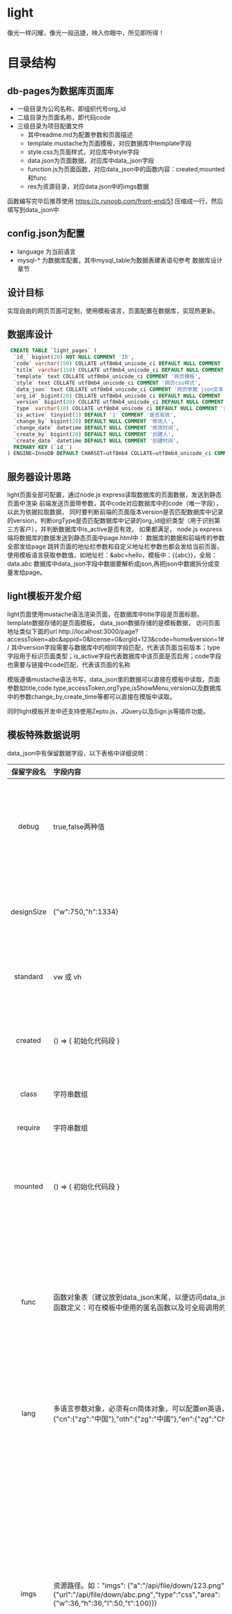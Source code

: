 # light
像光一样闪耀，像光一般迅捷，映入你眼中，所见即所得！

# 目录结构
## db-pages为数据库页面库
- 一级目录为公司名称，即组织代号org_id
- 二级目录为页面名称，即代码code
- 三级目录为项目配置文件
	- 其中readme.md为配置参数和页面描述
	- template.mustache为页面模板，对应数据库中template字段
	- style.css为页面样式，对应库中style字段
	- data.json为页面数据，对应库中data_json字段
    - function.js为页面函数，对应data_json中的函数内容：created,mounted和func
	- res为资源目录，对应data.json中的imgs数据

函数编写完毕后推荐使用 https://c.runoob.com/front-end/51 压缩成一行，然后填写到data_json中

## config.json为配置
- language 为当前语言
- mysql-* 为数据库配置，其中mysql_table为数据表建表语句参考 数据库设计 章节

## 设计目标
实现自由的网页页面可定制，使用模板语言，页面配置在数据库，实现热更新。

## 数据库设计
```sql
 CREATE TABLE `light_pages` (
  `id_` bigint(20) NOT NULL COMMENT 'ID',
  `code` varchar(150) COLLATE utf8mb4_unicode_ci DEFAULT NULL COMMENT '页面地址',
  `title` varchar(150) COLLATE utf8mb4_unicode_ci DEFAULT NULL COMMENT '标题',
  `template` text COLLATE utf8mb4_unicode_ci COMMENT '网页模板',
  `style` text COLLATE utf8mb4_unicode_ci COMMENT '网页css样式',
  `data_json` text COLLATE utf8mb4_unicode_ci COMMENT '网页参数 json文本',
  `org_id` bigint(20) COLLATE utf8mb4_unicode_ci DEFAULT NULL COMMENT '公司组织',
  `version` bigint(20) COLLATE utf8mb4_unicode_ci DEFAULT NULL COMMENT '版本号',
  `type` varchar(10) COLLATE utf8mb4_unicode_ci DEFAULT NULL COMMENT '类型',
  `is_active` tinyint(1) DEFAULT '1' COMMENT '是否有效',
  `change_by` bigint(20) DEFAULT NULL COMMENT '修改人',
  `change_date` datetime DEFAULT NULL COMMENT '修改时间',
  `create_by` bigint(20) DEFAULT NULL COMMENT '创建人',
  `create_date` datetime DEFAULT NULL COMMENT '创建时间',
  PRIMARY KEY (`id_`)
) ENGINE=InnoDB DEFAULT CHARSET=utf8mb4 COLLATE=utf8mb4_unicode_ci COMMENT='light页面配置表（light_pages）';
```

## 服务器设计思路
light页面全部可配置，通过node.js express读取数据库的页面数据，发送到静态页面中渲染
前端发送页面带参数，其中code对应数据库中的code（唯一字段），以此为依据拉取数据，
同时要判断前端的页面版本version是否匹配数据库中记录的version，判断orgType是否匹配数据库中记录的org_id组织类型（用于识别第三方客户），并判断数据库中is_active是否有效，
如果都满足，
node.js express端将数据库的数据发送到静态页面中page.html中：
数据库的数据和前端传的参数全部发给page
跳转页面的地址栏参数和自定义地址栏参数也都会发给当前页面，使用模板语言获取参数值，如地址栏：&abc=hello，模板中：{{abc}}，全局：data.abc
数据库中data_json字段中数据要解析成json,再把json中数据拆分成变量发给page。

## light模板开发介绍
light页面使用mustache语法渲染页面，在数据库中title字段是页面标题，
template数据存储的是页面模板，
data_json数据存储的是模板数据，
访问页面地址类似下面的url
http://localhost:3000/page?accessToken=abc&appid=0&license=0&orgId=123&code=home&version=1#/
其中version字段需要与数据库中的相同字段匹配，代表该页面当前版本；type字段用于标识页面类型；is_active字段代表数据库中该页面是否启用；code字段也需要与链接中code匹配，代表该页面的名称

模版遵循mustache语法书写，data_json里的数据可以直接在模板中读取，页面参数如title,code.type,accessToken,orgType,isShowMenu,version以及数据库中的参数change_by,create_time等都可以直接在模版中读取。

同时light模板开发中还支持使用Zepto.js，JQuery以及Sign.js等插件功能。

## 模板特殊数据说明
data_json中有保留数据字段，以下表格中详细说明：

|保留字段名|字段内容|描述|
| :------------: | :------------ | :------------ |
|debug|  true,false两种值 | 代表是否开启日志打印，为true时会在浏览器控制台打印#Page信息，有标题，templates模板内容style页面样式，data模板数据  |
|designSize|  {"w":750,"h":1334} | 可以指定设计尺寸，所有图片和界面将按照设计尺寸适配屏幕，左侧为默认值，w宽度，h高度，单位px  |
|standard|  vw 或 vh | 使用s函数将设计尺寸转换为实际长度时，转换以x轴为基准填vw，以y轴为基准填vh |
|created| () => { 初始化代码段 } | 在页面加载后，模板渲染前，执行created中的脚本，脚本必须使用匿名函数，如()=>{} 或 function(){} |
|class|  字符串数组 | 引入外部样式代码库，可以从cdn上获取 |
|require|  字符串数组 | 引入外部js代码库，可以从cdn上获取 |
|mounted| () => { 初始化代码段 } | 在模板渲染后，也就是页面全部加载完成后，执行mounted中的脚本，脚本必须使用匿名函数，如()=>{} 或 function(){} |
| func  |  函数对象表（建议放到data_json末尾，以便访问data_json中其他数据），支持两种函数定义：可在模板中使用的匿名函数以及可全局调用的实名函数 | func中定义的函数可以在模板中调用，增加模板的灵活性。函数中可以访问上下文环境data（被访问的数据需要在func前定义，被访问的函数也需要定义在该函数之前），在函数中还可以使用zepto,jquery等插件  |
| lang  | 多语言参数对象，必须有cn简体对象，可以配置en英语，oth繁体。如："lang": {"cn":{"zg":"中国"},"oth":{"zg":"中國"},"en":{"zg":"China"}}  | 对多语言的配置，使用方式为在模板中{{#t}}zg{{/t}},t代表语言转换，zg是定义的单词变量名  |
| imgs  | 资源路径。如："imgs": {"a":"/api/file/down/123.png","b":{"url":"/api/file/down/abc.png","type":"css","area":{"w":36,"h":36,"l":50,"t":100}}}  | 资源的获取方式，使用方式为在模板中{{#i}}a{{/i}},i代表资源管理器，a是定义的资源名，内容字符串将直接返回图片路径，内容为对象时，如果type为css将返回样式内容，如果type不填或为其他则返回img内属性。{url:"图片地址",area:{w:宽,h:高,l:左侧距离,t:顶部距离},type:"css"返回类型为样式还是img中的属性} 裁剪lt值只在type为css时有用 用法: style="{{#i}}b{{/i}}" <img {{#i}}srcimg{{/i}} /> <img src="{{#i}}strimg{{/i}}" /> |
| imgpack  | 图集资源路径。如："imgpack": [{"name":"home","size":{"w":128,"h":512},"url":"/api/file/down/1270522462441967616.png","img":{"wx-icon-1":[4,358,114,114],"wx-icon-2":[4,240,114,114],"wx-icon-3":[4,122,114,114],"wx-icon-4":[4,4,114,114],"wx-next":[4,476,32,32]}}]  | 支持TexturePacker生成的图集，生成参数：DataFormat: TreSensa，建议将Border padding和Shape Padding设置为>=4，Inner Padding>=2(保证屏幕适配稳定)，必填参数：name图集名，size大图尺寸，url大图路径，使用方式与imgs资源一样，只是映射图集到图片的作用，除了url，area之外还多一个参数from: "home" 表示来自哪张图集 |

## 编程指南

### 模板内置函数列表
{{#t}}国际化字段名称{{/t}} 转换国际化语言
{{#i}}资源名{{/i}} 获取资源图片（资源路径以/api开头为相对地址，否则为网络绝对地址）
{{#u}}相对路径{{/u}} 获取全路径（路径要以/开头）
{{#go}}跳转页面json参数列表{{/go}} 跳转到项目内或项目外的页面

> 参数：url 直接使用url，goType 跳转类型，path 路径，route 路由，page 页面，ext 后缀，args 后参数，其他的都作为键值对放参数中
> 地址拼接模式：path(window.location.origin) + route(/sr/h5/) + page + ext(.html) ? clientId,accessToken,orgType,... + #/ + args;
> goType 跳转类型：href当前页面，open新的窗口，string 不跳转只返回

{{#s}}数值{{/s}} 获取数值对应的设计分辨率px长度，在实际页面上应该显示的长度和单位，in: 30 out: 4vw

### 模板内置函数说明
模板内函数都支持嵌套调用和内联调用两种方式
内联调用指的是直接在html模板中调用，如: {{#t}}china{{/t}},{{#go}}{"code":"demo","version":"0.0.1"}{{/go}}
嵌套调用指的是支持在mustacher遍历中调用遍历对象的属性，如：{{#users}}{{#i}}icon{{/i}}姓名：{{#t}}name{{/t}}{{#go}}link{{/go}}{{/users}} json数据：{"users":[{"name":"bcc","icon":"/api/haha.png","link":{"code":"demo","version":"0.0.1"}}]}

### 全局函数列表（上下文配置）
新建Tag newTag(params) params为地址栏参数，格式同go模板，其中如果传了tag则名称就是tag，如果不传则默认取code为tag名称，如果既没有tag字段，又没有code字段则会返回出错，创建成功后以tag为名可以通过goTag跳转或者通过模板函数{{go}}跳转
跳转至Tag goTag(tag, params)  params为地址栏参数，格式同go模板，参数tag指定要跳转的tag名称，函数会先读取该tag的参数列表，然后把params中的参数合并（覆盖）到tag原本的参数列表中，最后跳转至合并后的参数集合对应的页面中
模板内跳转Tag使用{{go}}，传入tag字段即可，同goTag，会先取tag字段对应的参数列表，再将模板函数go的其他参数合并，最后跳转。

### TexturePacker打包图集方式 {{#i}}
新建图集，然后拖入所有待打包图片

图集类型DataFormat: TreSensa
图集边距设置

- Border padding: >=4   图集最外面边距
- Shape Padding: >=4    小图间距
- Inner Padding:>=2     图片内边距（设置一个值以保证屏幕适配稳定，因为在不同手机上适配需要使用百分比单位，不使用px固定像素，进行百分比缩放时目前会出现像素波动，如果不设置图片内边距将导致小图显示边缘缺失）

当设置Inner Padding之后，页面设计时要考虑显示图片的区域要加上这个padding值，否则会使图片显示变小，比如设置了2的inner-padding，图片宽32px，则显示的img应该设置为32+2*2=36px宽

图集设置好后存储tps文件（Save），然后点Publish发布按钮，这时候会自动生成js文件和png大图文件。
将图集.js文件打开，类似于下面的内容，
``` js
TGE.AssetManager.SpriteSheets["home"] = {

    "wx-icon-1":[126, 126, 118, 118],  
    "wx-icon-2":[4, 126, 118, 118],  
    "wx-icon-3":[126, 4, 118, 118],  
    "wx-icon-4":[4, 4, 118, 118],  
    "wx-next":[4, 248, 36, 36]
};
```
我们只使用其中的大括号中的内容，在json_data中添加字段imgpack:[]（如果不存在），代表图集数组，在数组中插入一个对象，对象有name字段，填写图集名称；size字段，填写图集的png图片尺寸(w,h代表图片宽高)；url字段，填写图集的png图片上传到test系统中后的路径，img字段就是图集数据，将图集导出的js文件中大括号的内容拷贝过来放到img字段下即可使用。
上传图片的方式为:

- test系统，如192.168.200.95，
- 登录后选择菜单：系统设置->设置->企业通用设置->企业图标设置->上传图片
- 选择导出的大图png文件->提交->在图片列表里找到最后面刚刚上传的图片
- 将URL地址拷贝到url字段中即可

以下为示例：
``` json
 "imgpack": [
        {
            "name": "home",
            "size": {
                "w": 256,
                "h": 512
            },
            "url": "/api/file/down/1270597733585129472.png",
            "img": {
                "wx-icon-1":[126, 126, 118, 118],  
                "wx-icon-2":[4, 126, 118, 118],  
                "wx-icon-3":[126, 4, 118, 118],  
                "wx-icon-4":[4, 4, 118, 118],  
                "wx-next":[4, 248, 36, 36]
            }
        }
    ],
```
这样声明后，在页面加载时小图片的使用方式将和imgs中定义的图片一样，直接使用{{#i}}资源名{{/i}}访问即可，如{{#i}}wx-icon-1{{/i}}，默认屏幕适配方式为vw宽度适配，如果需要使用vh单位，则在json_data中添加 "standard": "vh" 配置项即可。

### 屏幕适配方案 {{#s}}
默认在图片里自动使用了屏幕适配方案，
也可以通过{{#s}}数值{{/s}}手动计算某像素px单位内容的屏幕适配值，在字体上使用通常很有用：
``` html
<p style="font-size: {{#s}}20{{/s}}; line-height: {{#s}}30{{/s}};">{{#t}}content{{/t}}</p>
```
还可以使用上下文配置中的scale对象值，里面有w,h分别代表实际显示尺寸px与设计尺寸px的比例

### 跳转实现方案 {{#go}}
``` html
{{#go}}跳转页面json参数列表{{/go}}
```
参数：url 直接使用url，goType 跳转类型，path 路径，route 路由，page 页面，ext 后缀，args 后参数，其他的都作为键值对放参数中
地址拼接模式：path(window.location.origin) + route(/sr/h5/) + page + ext(.html) ? clientId,accessToken,orgType,... + #/ + args;
goType 跳转类型：href当前页面，open新的窗口，string 不跳转只返回
{{#go}}历史记录后退值{{/go}}
#### 跳转示例：
|跳转类型|示例|描述|
| :------------: | ------------ | :------------ |
|内联跳转|onclick="{{#go}}{"url":"https://www.baidu.com/","goType":"open"}{{/go}}"|在新窗口打开百度页面|
|内联跳转|onclick="{{#go}}{"url":"https://www.baidu.com/","goType":"href"}{{/go}}"|在当前窗口打开百度页面|
|内联跳转|<span>{{#go}}{"url":"https://www.baidu.com/"}{{/go}}</span>|将网址内容直接返回，不跳转|
|内联跳转|onclick="{{#go}}{"code":"demo","version":"0.0.1"}{{/go}}"|跳转到light页面demo，版本号0.0.1|
|内联跳转|onclick="{{#go}}{"code":"home","version":"0.0.1","goType":"open"}{{/go}}"|新窗口跳转到light首页home版本号0.0.1|
|内联跳转|onclick="{{#go}}-1{{/go}}"|返回上一页（当使用了href方式跳转后生效）|
|上下文配置中跳转 {{#go}}goto{{/go}}其中goto定义在上下文配置中|"goto": {"code": "home","version": "0.0.1","goType": "open"}|新窗口跳转到light首页home版本号0.0.1，该配置在上下文环境中，所以在模板template中只需要使用{{#go}}goto{{/go}}即可|
|上下文配置跳转|"goto": {"page":"sr","templateCode":"customerApp1","ext":false,"orgId":"1159711601767616512","workerId":"6396000617","requireType":"PR","isShowMyRequireLink":true,"args":"requireSubmit"}|跳转到定制模板页面customerApp1中http://192.168.200.95/sr/h5/sr?accessToken=fd05fcd2-2e30-4b97-b289-a2c5611b324c&clientId=o2jgL4ySsttRVb7o6umdK1aDAtdo&orgCode=test&workerId=6396000617&requireType=PR&isShowMyRequireLink=true&templateCode=customerApp1&orgId=1159711601767616512#/requireSubmit 其中工号为6396000617，组织id为1159711601767616512，其他参数都是定制模板页面的自定义参数|
|上下文配置跳转|"goto": {"route": "/h5/mytask/","page": false,"ext": false,"args": "workPlaceLists?source=locinventory"}|跳转到H5项目中的页面，route传应用路由，page,ext传false代表不需要指定页面文件（使用vue的路由不需要page.html），args代表#/之后的参数，一般是H5中应用参数地址http://192.168.200.95/h5/mytask/?accessToken=fd05fcd2-2e30-4b97-b289-a2c5611b324c#/workPlaceLists?source=locinventory|

#### Go指令也支持自定义任意的http请求，格式如下：

- [path] [route] [page] [ext]?accessToken=???&[any key]=value #/ [args]

|特殊键值对名|值示例|描述|
| :------------: | ------------ | :------------ |
|T|是/否|是否对url做国际化处理，true时对所有键值对检验，如果存在国际化则执行转换|
|type|跳转类型|兼容goType：跳转类型：href当前页面，open新的窗口，string 不跳转只返回|
|tag|跳转到tag|从tag标签库中寻找tag对应的链接数据，跳转到tag页面，其他参数将合并进去|
|addTag|添加tag|以当前链接数据为基准创建新的tag，addTag的值就是新tag的名称|

如果page不为false则在accessToken之后会加上&clientId=???&orgType=???
如果page不为false并且templateCode有值则会加上orgCode=???替换orgType
接下来会将未识别的参数全部加到get键值对中
最后加上#/和后面的参数args
比如
- https://www.liepin.com/job/1927300809.shtml?id=12321&best=true#/onMount
可以被拆解为
- [https://www.liepin.com][/job/][1927300809][.shtml]?[id]=12321&[best]=true#/[onMount]
因此其go配置为
``` json
{"path":"https://www.liepin.com","route":"/job/","page":"1927300809","ext":".shtml","id":"12321","best":"true","args":"onMount"}
```
或者可以配置为
``` json
{"url":"https://www.liepin.com/job/1927300809.shtml?id=12321&best=true#/onMount","goType":"open"}
```
goType参数为跳转类型，如果使用url自定义链接方式，则一定要配置goType，不配置将直接返回链接内容

## light模板开发实例
以下为一个简单实例，介绍light数据库配置页面和参数传递事件定义全流程：
##### style
``` css
.test-pl {
    padding: 10px;
    background-color: aliceblue;
}
#aNum,#bNum {
    width: 30px;
}
.test-btn {
    margin-left: 20px;
    width: 120px;
    height: 30px;
    line-height: 30px;
}
```

##### data_json
``` json
{
	"debug": true,
	"ver": "0.0.1",
	"personName": "test",
	"lang": {
		"cn": {
			"test": "深圳市TEST"
		},
		"oth": {
			"test": "深圳市TEST"
		},
		"en": {
			"test": "Shenzhen test"
		}
	},
	"func": {
		"hello": "()=>{ return 'hello,world! ' + data.personName }",
		"testAdd": "function testAdd() {$('#retNum').html(Number($('#aNum').val()) + Number($('#bNum').val())); }"
	}
}
```

##### template
``` html
<div>
    <h1>{{hello}}</h1>
    <h2>{{#t}}test{{/t}} {{orgType}}</h2>
    <p>version: {{ver}} </p>
    <p class="test-pl">
        <input type="text" id="aNum" /> + <input type="text" id="bNum" /> = <span id="retNum">0</span>
        <button class="test-btn" onclick="testAdd()">求和计算</button>
    </p>
</div>
```

##### 页面说明

> 第一行代码h1中读取了模板数据中的hello函数，该函数是匿名函数，返回一个字符串，字符串中读取了模板数据的personName字段的内容，这里要注意personName需要在func->hello之前定义，才能被hello函数使用；在模板中用{{hello}}可以访问匿名函数hello
>
> 第二行代码h2中读取了国际化的字符串test，接一个空格后读取了微信地址栏中参数orgType组织类型
>
> 第三行代码{{ver}}直接访问了模板数据中的ver数据0.0.1，这是通用的mustache语法
>
> 第四行代码定义了一个段落，段落中声明了两个input输入框和一个span文本框，定义了一个按钮“求和计算”，该按钮onclick访问了testAdd函数；这个函数也定义在模板数据的func中，这时候定义的不是匿名函数，所以实际访问的是testAdd全局函数，该函数使用jquery访问了页面中的两个input输入框，从中间取值然后执行相加运算，赋值给文本框显示出来。这时候定义的func中的键名其实没有作用，只是作为一个id而已，键对应的值中定义了真正的函数名，这样的定义方式无法用{{testAdd}}来访问




